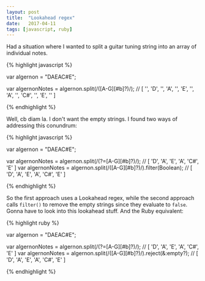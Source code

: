 ```yaml
---
layout: post
title:  "Lookahead regex"
date:   2017-04-11
tags: [javascript, ruby]
---
```

Had a situation where I wanted to split a guitar tuning string into an array of individual notes.

{% highlight javascript %}

var algernon = "DAEAC#E";

var algernonNotes = algernon.split(/([A-G][#b]?)/); // [ '', 'D', '', 'A', '', 'E', '', 'A', '', 'C#', '', 'E', '' ]

{% endhighlight %}

Well, cb diam la. I don't want the empty strings. I found two ways of addressing this conundrum:

{% highlight javascript %}

var algernon = "DAEAC#E";

var algernonNotes = algernon.split(/(?=[A-G][#b]?)/); // [ 'D', 'A', 'E', 'A', 'C#', 'E' ]
var algernonNotes = algernon.split(/([A-G][#b]?)/).filter(Boolean); // [ 'D', 'A', 'E', 'A', 'C#', 'E' ]

{% endhighlight %}

So the first approach uses a Lookahead regex, while the second approach calls `filter()` to remove the empty strings since they evaluate to `false`. Gonna have to look into this lookahead stuff. And the Ruby equivalent:

{% highlight ruby %}

var algernon = "DAEAC#E";

var algernonNotes = algernon.split(/(?=[A-G][#b]?)/); // [ 'D', 'A', 'E', 'A', 'C#', 'E' ]
var algernonNotes = algernon.split(/([A-G][#b]?)/).reject(&:empty?); // [ 'D', 'A', 'E', 'A', 'C#', 'E' ]

{% endhighlight %}